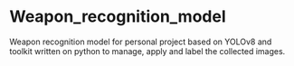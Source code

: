 # Weapon_recognition_model
Weapon recognition model for personal project based on YOLOv8 and toolkit written on python to manage, apply and label the collected images.

